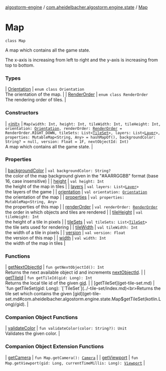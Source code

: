 [algostorm-engine](../../index.md) / [com.aheidelbacher.algostorm.engine.state](../index.md) / [Map](.)

# Map

`class Map`

A map which contains all the game state.

The x-axis is increasing from left to right and the y-axis is increasing from
top to bottom.

### Types

| [Orientation](-orientation/index.md) | `enum class Orientation`<br>The orientation of the map. |
| [RenderOrder](-render-order/index.md) | `enum class RenderOrder`<br>The rendering order of tiles. |

### Constructors

| [&lt;init&gt;](-init-.md) | `Map(width: Int, height: Int, tileWidth: Int, tileHeight: Int, orientation: `[`Orientation`](-orientation/index.md)`, renderOrder: `[`RenderOrder`](-render-order/index.md)` = RenderOrder.RIGHT_DOWN, tileSets: List<`[`TileSet`](../-tile-set/index.md)`>, layers: List<`[`Layer`](../-layer/index.md)`>, properties: MutableMap<String, Any> = hashMapOf(), backgroundColor: String? = null, version: Float = 1F, nextObjectId: Int)`<br>A map which contains all the game state. |

### Properties

| [backgroundColor](background-color.md) | `val backgroundColor: String?`<br>the color of the map background given in the
"#AARRGGBB" format (base 16, case insensitive) |
| [height](height.md) | `val height: Int`<br>the height of the map in tiles |
| [layers](layers.md) | `val layers: List<`[`Layer`](../-layer/index.md)`>`<br>the layers of the game |
| [orientation](orientation.md) | `val orientation: `[`Orientation`](-orientation/index.md)<br>the orientation of the map |
| [properties](properties.md) | `val properties: MutableMap<String, Any>`<br>the properties of this map |
| [renderOrder](render-order.md) | `val renderOrder: `[`RenderOrder`](-render-order/index.md)<br>the order in which objects and tiles are rendered |
| [tileHeight](tile-height.md) | `val tileHeight: Int`<br>the height of a tile in pixels |
| [tileSets](tile-sets.md) | `val tileSets: List<`[`TileSet`](../-tile-set/index.md)`>`<br>the tile sets used for rendering |
| [tileWidth](tile-width.md) | `val tileWidth: Int`<br>the width of a tile in pixels |
| [version](version.md) | `val version: Float`<br>the version of this map |
| [width](width.md) | `val width: Int`<br>the width of the map in tiles |

### Functions

| [getNextObjectId](get-next-object-id.md) | `fun getNextObjectId(): Int`<br>Returns the next available object id and increments [nextObjectId](#). |
| [getTileId](get-tile-id.md) | `fun getTileId(gid: Long): Int`<br>Returns the local tile id of the given [gid](get-tile-id.md#com.aheidelbacher.algostorm.engine.state.Map$getTileId(kotlin.Long)/gid). |
| [getTileSet](get-tile-set.md) | `fun getTileSet(gid: Long): `[`TileSet`](../-tile-set/index.md)<br>Returns the tile set which contains the given [gid](get-tile-set.md#com.aheidelbacher.algostorm.engine.state.Map$getTileSet(kotlin.Long)/gid). |

### Companion Object Functions

| [validateColor](validate-color.md) | `fun validateColor(color: String?): Unit`<br>Validates the given color. |

### Companion Object Extension Functions

| [getCamera](../../com.aheidelbacher.algostorm.engine.graphics2d.camera/-camera/get-camera.md) | `fun Map.getCamera(): `[`Camera`](../../com.aheidelbacher.algostorm.engine.graphics2d.camera/-camera/index.md) |
| [getViewport](../../com.aheidelbacher.algostorm.engine.graphics2d/-rendering-system/get-viewport.md) | `fun Map.getViewport(gid: Long, currentTimeMillis: Long): `[`Viewport`](../-tile-set/-viewport/index.md) |


